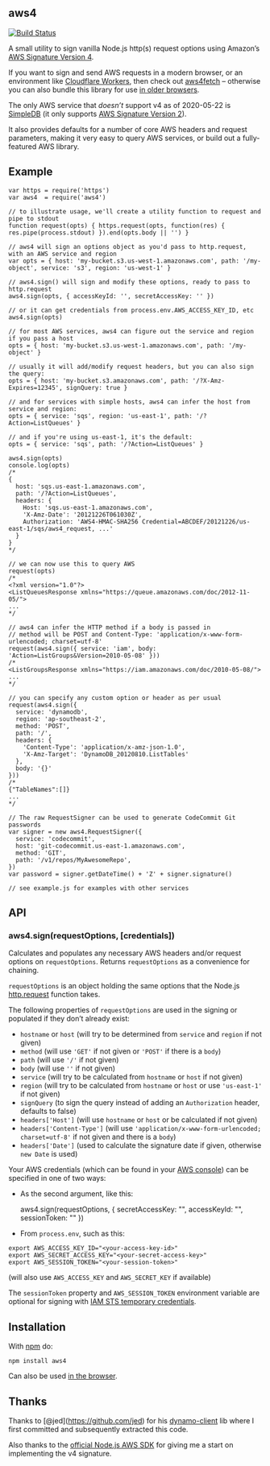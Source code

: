 aws4
----

[![Build Status](https://api.travis-ci.org/mhart/aws4.png?branch=master)](https://travis-ci.org/github/mhart/aws4)

A small utility to sign vanilla Node.js http(s) request options using Amazon’s [AWS Signature Version 4](https://docs.aws.amazon.com/general/latest/gr/signature-version-4.html).

If you want to sign and send AWS requests in a modern browser, or an environment like [Cloudflare Workers](https://developers.cloudflare.com/workers/), then check out [aws4fetch](https://github.com/mhart/aws4fetch) – otherwise you can also bundle this library for use [in older browsers](./browser).

The only AWS service that *doesn’t* support v4 as of 2020-05-22 is [SimpleDB](https://docs.aws.amazon.com/AmazonSimpleDB/latest/DeveloperGuide/SDB_API.html) (it only supports [AWS Signature Version 2](https://github.com/mhart/aws2)).

It also provides defaults for a number of core AWS headers and request parameters, making it very easy to query AWS services, or build out a fully-featured AWS library.

Example
-------

    var https = require('https')
    var aws4  = require('aws4')

    // to illustrate usage, we'll create a utility function to request and pipe to stdout
    function request(opts) { https.request(opts, function(res) { res.pipe(process.stdout) }).end(opts.body || '') }

    // aws4 will sign an options object as you'd pass to http.request, with an AWS service and region
    var opts = { host: 'my-bucket.s3.us-west-1.amazonaws.com', path: '/my-object', service: 's3', region: 'us-west-1' }

    // aws4.sign() will sign and modify these options, ready to pass to http.request
    aws4.sign(opts, { accessKeyId: '', secretAccessKey: '' })

    // or it can get credentials from process.env.AWS_ACCESS_KEY_ID, etc
    aws4.sign(opts)

    // for most AWS services, aws4 can figure out the service and region if you pass a host
    opts = { host: 'my-bucket.s3.us-west-1.amazonaws.com', path: '/my-object' }

    // usually it will add/modify request headers, but you can also sign the query:
    opts = { host: 'my-bucket.s3.amazonaws.com', path: '/?X-Amz-Expires=12345', signQuery: true }

    // and for services with simple hosts, aws4 can infer the host from service and region:
    opts = { service: 'sqs', region: 'us-east-1', path: '/?Action=ListQueues' }

    // and if you're using us-east-1, it's the default:
    opts = { service: 'sqs', path: '/?Action=ListQueues' }

    aws4.sign(opts)
    console.log(opts)
    /*
    {
      host: 'sqs.us-east-1.amazonaws.com',
      path: '/?Action=ListQueues',
      headers: {
        Host: 'sqs.us-east-1.amazonaws.com',
        'X-Amz-Date': '20121226T061030Z',
        Authorization: 'AWS4-HMAC-SHA256 Credential=ABCDEF/20121226/us-east-1/sqs/aws4_request, ...'
      }
    }
    */

    // we can now use this to query AWS
    request(opts)
    /*
    <?xml version="1.0"?>
    <ListQueuesResponse xmlns="https://queue.amazonaws.com/doc/2012-11-05/">
    ...
    */

    // aws4 can infer the HTTP method if a body is passed in
    // method will be POST and Content-Type: 'application/x-www-form-urlencoded; charset=utf-8'
    request(aws4.sign({ service: 'iam', body: 'Action=ListGroups&Version=2010-05-08' }))
    /*
    <ListGroupsResponse xmlns="https://iam.amazonaws.com/doc/2010-05-08/">
    ...
    */

    // you can specify any custom option or header as per usual
    request(aws4.sign({
      service: 'dynamodb',
      region: 'ap-southeast-2',
      method: 'POST',
      path: '/',
      headers: {
        'Content-Type': 'application/x-amz-json-1.0',
        'X-Amz-Target': 'DynamoDB_20120810.ListTables'
      },
      body: '{}'
    }))
    /*
    {"TableNames":[]}
    ...
    */

    // The raw RequestSigner can be used to generate CodeCommit Git passwords
    var signer = new aws4.RequestSigner({
      service: 'codecommit',
      host: 'git-codecommit.us-east-1.amazonaws.com',
      method: 'GIT',
      path: '/v1/repos/MyAwesomeRepo',
    })
    var password = signer.getDateTime() + 'Z' + signer.signature()

    // see example.js for examples with other services

API
---

### aws4.sign(requestOptions, \[credentials\])

Calculates and populates any necessary AWS headers and/or request options on `requestOptions`. Returns `requestOptions` as a convenience for chaining.

`requestOptions` is an object holding the same options that the Node.js [http.request](https://nodejs.org/docs/latest/api/http.html#http_http_request_options_callback) function takes.

The following properties of `requestOptions` are used in the signing or populated if they don’t already exist:

-   `hostname` or `host` (will try to be determined from `service` and `region` if not given)
-   `method` (will use `'GET'` if not given or `'POST'` if there is a `body`)
-   `path` (will use `'/'` if not given)
-   `body` (will use `''` if not given)
-   `service` (will try to be calculated from `hostname` or `host` if not given)
-   `region` (will try to be calculated from `hostname` or `host` or use `'us-east-1'` if not given)
-   `signQuery` (to sign the query instead of adding an `Authorization` header, defaults to false)
-   `headers['Host']` (will use `hostname` or `host` or be calculated if not given)
-   `headers['Content-Type']` (will use `'application/x-www-form-urlencoded; charset=utf-8'` if not given and there is a `body`)
-   `headers['Date']` (used to calculate the signature date if given, otherwise `new Date` is used)

Your AWS credentials (which can be found in your [AWS console](https://portal.aws.amazon.com/gp/aws/securityCredentials)) can be specified in one of two ways:

-   As the second argument, like this:

    aws4.sign(requestOptions, {
      secretAccessKey: "<your-secret-access-key>",
      accessKeyId: "<your-access-key-id>",
      sessionToken: "<your-session-token>"
    })

-   From `process.env`, such as this:

<!-- -->

    export AWS_ACCESS_KEY_ID="<your-access-key-id>"
    export AWS_SECRET_ACCESS_KEY="<your-secret-access-key>"
    export AWS_SESSION_TOKEN="<your-session-token>"

(will also use `AWS_ACCESS_KEY` and `AWS_SECRET_KEY` if available)

The `sessionToken` property and `AWS_SESSION_TOKEN` environment variable are optional for signing with [IAM STS temporary credentials](https://docs.aws.amazon.com/IAM/latest/UserGuide/id_credentials_temp_use-resources.html).

Installation
------------

With [npm](https://www.npmjs.com/) do:

    npm install aws4

Can also be used [in the browser](./browser).

Thanks
------

Thanks to <span class="citation" data-cites="jed">\[@jed\]</span>(https://github.com/jed) for his [dynamo-client](https://github.com/jed/dynamo-client) lib where I first committed and subsequently extracted this code.

Also thanks to the [official Node.js AWS SDK](https://github.com/aws/aws-sdk-js) for giving me a start on implementing the v4 signature.

